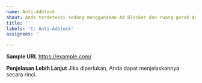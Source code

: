 ```yaml
---
name: Anti-Adblock
about: Anda terdeteksi sedang menggunakan Ad Blocker dan ruang gerak Anda dibatasi.
title: ''
labels: 'C: Anti-Adblock'
assignees: ''

---
```


**Sample URL**
https://example.com/

**Penjelasan Lebih Lanjut**
Jika diperlukan, Anda dapat menjelaskannya secara rinci.
